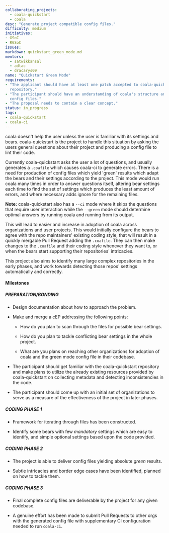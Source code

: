 ```yaml
---
collaborating_projects:
  - coala-quickstart
  - coala
desc: "Generate project compatible config files."
difficulty: medium
initiatives:
- GSoC
- RGSoC
issues:
markdown: quickstart_green_mode.md
mentors:
  - satwikkansal
  - adtac
  - dracarys09
name: "Quickstart Green Mode"
requirements:
- "The applicant should have at least one patch accepted to coala-quickstart
  repository."
- "The participant should have an understanding of coala's structure and
  config files."
- "The proposal needs to contain a clear concept."
status: in_progress
tags:
- coala-quickstart
- coala-ci
---
```


coala doesn't help the user unless the user is familiar with its settings and
bears. coala-quickstart is the project to handle this situation by asking the
users general questions about their project and producing a config file to lint
their code.

Currently coala-quickstart asks the user a lot of questions, and usually
generates a `.coafile` which causes coala-ci to generate errors.
There is a need for production of config files which yield 'green' results
which adapt the bears and their settings according to the project. This mode
would run coala many times in order to answer questions itself, altering bear
settings each time to find the set of settings which produces the least amount
of errors, and where necessary adds ignore for the remaining files.

 **Note:** coala-quickstart also has a `--ci` mode where it skips the questions
that require user interaction while the `--green` mode should determine optimal
answers by running coala and running from its output.

This will lead to easier and increase in adoption of coala across organizations
and user projects. This would initially configure the bears to agree with the
repo maintainers' existing coding style, that will result in a quickly mergable
Pull Request adding the `.coafile`. They can then make changes to the `.coafile`
and their coding style whenever they want to, or when the bears start supporting
their repositories' intricacies.

This project also aims to identify many large complex repositories in the early
phases, and work towards detecting those repos' settings automatically and
correctly.


#### Milestones

##### PREPARATION/BONDING

- Design documentation about how to approach the problem.

- Make and merge a cEP addressing the following points:

  - How do you plan to scan through the files for possible bear settings.

  - How do you plan to tackle conflicting bear settings in the whole project.

  - What are you plans on reaching other organizations for adoption of coala
    and the green mode config file in their codebase.

- The participant should get familiar with the coala-quickstart repository
  and make plans to utilize the already existing resources provided by
  coala-quickstart on collecting metadata and detecting inconsistencies
  in the code.

- The participant should come up with an initial set of organizations to
  serve as a measure of the effectiveness of the project in later phases.

##### CODING PHASE 1

- Framework for iterating through files has been constructed.

- Identify some bears with few *mandatory* settings which are easy to
  identify, and simple optional settings based upon the code provided.

##### CODING PHASE 2

- The project is able to deliver config files yielding absolute *green* results.

- Subtle intricacies and border edge cases have been identified, planned on
  how to tackle them.

##### CODING PHASE 3

- Final complete config files are deliverable by the project for any given
  codebase.

- A genuine effort has been made to submit Pull Requests to other orgs with
  the generated config file with supplementary CI configuration needed to
  run `coala-ci`.
